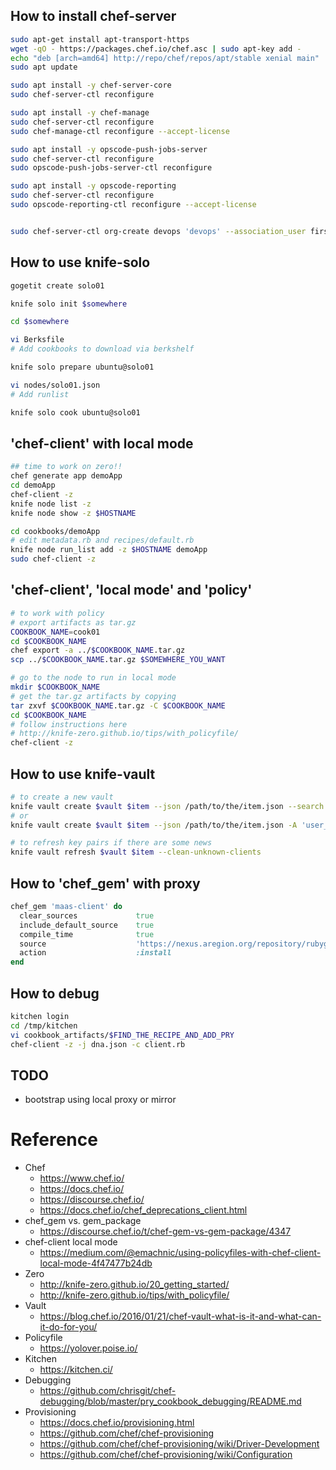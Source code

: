 ## How to install chef-server
```bash
sudo apt-get install apt-transport-https
wget -qO - https://packages.chef.io/chef.asc | sudo apt-key add -
echo "deb [arch=amd64] http://repo/chef/repos/apt/stable xenial main" | sudo tee /etc/apt/sources.list.d/chef-stable.list
sudo apt update

sudo apt install -y chef-server-core
sudo chef-server-ctl reconfigure

sudo apt install -y chef-manage
sudo chef-server-ctl reconfigure
sudo chef-manage-ctl reconfigure --accept-license

sudo apt install -y opscode-push-jobs-server
sudo chef-server-ctl reconfigure
sudo opscode-push-jobs-server-ctl reconfigure

sudo apt install -y opscode-reporting
sudo chef-server-ctl reconfigure
sudo opscode-reporting-ctl reconfigure --accept-license


sudo chef-server-ctl org-create devops 'devops' --association_user firstname_lastname --filename devops.pem
```


## How to use knife-solo

```sh
gogetit create solo01

knife solo init $somewhere

cd $somewhere

vi Berksfile
# Add cookbooks to download via berkshelf

knife solo prepare ubuntu@solo01

vi nodes/solo01.json
# Add runlist

knife solo cook ubuntu@solo01
```

## 'chef-client' with local mode
```bash
## time to work on zero!!
chef generate app demoApp
cd demoApp
chef-client -z
knife node list -z
knife node show -z $HOSTNAME

cd cookbooks/demoApp
# edit metadata.rb and recipes/default.rb
knife node run_list add -z $HOSTNAME demoApp
sudo chef-client -z
```
## 'chef-client', 'local mode' and 'policy'
```bash
# to work with policy
# export artifacts as tar.gz
COOKBOOK_NAME=cook01
cd $COOKBOOK_NAME
chef export -a ../$COOKBOOK_NAME.tar.gz
scp ../$COOKBOOK_NAME.tar.gz $SOMEWHERE_YOU_WANT

# go to the node to run in local mode
mkdir $COOKBOOK_NAME
# get the tar.gz artifacts by copying
tar zxvf $COOKBOOK_NAME.tar.gz -C $COOKBOOK_NAME
cd $COOKBOOK_NAME
# follow instructions here
# http://knife-zero.github.io/tips/with_policyfile/
chef-client -z
```

## How to use knife-vault
```bash
# to create a new vault
knife vault create $vault $item --json /path/to/the/item.json --search '*:*' -M client
# or
knife vault create $vault $item --json /path/to/the/item.json -A 'user_a,user_b,node01,node02' -M client

# to refresh key pairs if there are some news
knife vault refresh $vault $item --clean-unknown-clients
```

## How to 'chef_gem' with proxy
```ruby
chef_gem 'maas-client' do
  clear_sources             true
  include_default_source    true
  compile_time              true
  source                    'https://nexus.aregion.org/repository/rubygems-proxy/'
  action                    :install
end
```

## How to debug
```bash
kitchen login
cd /tmp/kitchen
vi cookbook_artifacts/$FIND_THE_RECIPE_AND_ADD_PRY
chef-client -z -j dna.json -c client.rb
```

## TODO
- bootstrap using local proxy or mirror

# Reference
- Chef
  - https://www.chef.io/
  - https://docs.chef.io/
  - https://discourse.chef.io/
  - https://docs.chef.io/chef_deprecations_client.html
- chef_gem vs. gem_package
  - https://discourse.chef.io/t/chef-gem-vs-gem-package/4347
- chef-client local mode
  - https://medium.com/@emachnic/using-policyfiles-with-chef-client-local-mode-4f47477b24db
- Zero
  - http://knife-zero.github.io/20_getting_started/
  - http://knife-zero.github.io/tips/with_policyfile/
- Vault
  - https://blog.chef.io/2016/01/21/chef-vault-what-is-it-and-what-can-it-do-for-you/
- Policyfile
  - https://yolover.poise.io/
- Kitchen
  - https://kitchen.ci/
- Debugging
  - https://github.com/chrisgit/chef-debugging/blob/master/pry_cookbook_debugging/README.md
- Provisioning
  - https://docs.chef.io/provisioning.html
  - https://github.com/chef/chef-provisioning
  - https://github.com/chef/chef-provisioning/wiki/Driver-Development
  - https://github.com/chef/chef-provisioning/wiki/Configuration
